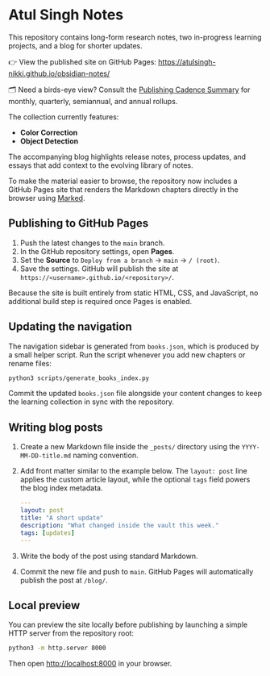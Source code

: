 # Atul Singh Notes

This repository contains long-form research notes, two in-progress learning projects, and a blog for shorter updates.

👉 View the published site on GitHub Pages: <https://atulsingh-nikki.github.io/obsidian-notes/>

🗂️ Need a birds-eye view? Consult the [Publishing Cadence Summary](https://atulsingh-nikki.github.io/obsidian-notes/2025/03/10/publishing-cadence-summary.html) for monthly, quarterly, semiannual, and annual rollups.

The collection currently features:

- **Color Correction**
- **Object Detection**

The accompanying blog highlights release notes, process updates, and essays that add context to the evolving library of notes.

To make the material easier to browse, the repository now includes a GitHub
Pages site that renders the Markdown chapters directly in the browser using
[Marked](https://marked.js.org/).

## Publishing to GitHub Pages

1. Push the latest changes to the `main` branch.
2. In the GitHub repository settings, open **Pages**.
3. Set the **Source** to `Deploy from a branch` → `main` → `/ (root)`.
4. Save the settings. GitHub will publish the site at `https://<username>.github.io/<repository>/`.

Because the site is built entirely from static HTML, CSS, and JavaScript, no
additional build step is required once Pages is enabled.

## Updating the navigation

The navigation sidebar is generated from `books.json`, which is produced by a
small helper script. Run the script whenever you add new chapters or rename
files:

```bash
python3 scripts/generate_books_index.py
```

Commit the updated `books.json` file alongside your content changes to keep the
learning collection in sync with the repository.

## Writing blog posts

1. Create a new Markdown file inside the `_posts/` directory using the
   `YYYY-MM-DD-title.md` naming convention.
2. Add front matter similar to the example below. The `layout: post` line
   applies the custom article layout, while the optional `tags` field powers the
   blog index metadata.

   ```yaml
   ---
   layout: post
   title: "A short update"
   description: "What changed inside the vault this week."
   tags: [updates]
   ---
   ```

3. Write the body of the post using standard Markdown.
4. Commit the new file and push to `main`. GitHub Pages will automatically
   publish the post at `/blog/`.

## Local preview

You can preview the site locally before publishing by launching a simple HTTP
server from the repository root:

```bash
python3 -m http.server 8000
```

Then open <http://localhost:8000> in your browser.
